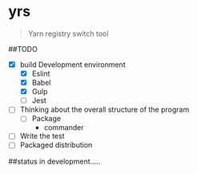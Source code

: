 # yrs
>Yarn registry switch tool

##TODO
- [x] build Development environment
    - [x] Eslint
    - [x] Babel
    - [x] Gulp
    - [ ] Jest
- [ ] Thinking about the overall structure of the program
     - [ ] Package
        - commander
- [ ] Write the test
- [ ] Packaged distribution

##status 
in development.....


